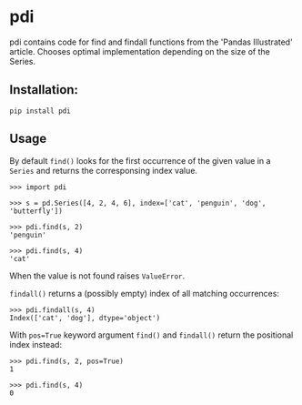 ﻿# pdi

pdi contains code for find and findall functions from the 'Pandas Illustrated' article.
Chooses optimal implementation depending on the size of the Series.

## Installation: 

    pip install pdi

## Usage
   
By default `find()` looks for the first occurrence of the given value in a `Series` and returns the corresponsing index value.

    >>> import pdi

    >>> s = pd.Series([4, 2, 4, 6], index=['cat', 'penguin', 'dog', 'butterfly'])

    >>> pdi.find(s, 2)
    'penguin' 

    >>> pdi.find(s, 4)
    'cat' 

When the value is not found raises `ValueError`.

`findall()` returns a (possibly empty) index of all matching occurrences:

    >>> pdi.findall(s, 4)
    Index(['cat', 'dog'], dtype='object')


With `pos=True` keyword argument `find()` and `findall()` return the positional index instead:

    >>> pdi.find(s, 2, pos=True)
    1 

    >>> pdi.find(s, 4)
    0

